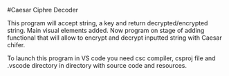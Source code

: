 #Caesar Ciphre Decoder

This program will accept string, a key and return decrypted/encrypted string.
Main visual elements added. Now program on stage of adding functional that will allow to encrypt and decrypt inputted string with Caesar chifer.

To launch this program in VS code you need csc compiler, csproj file and .vscode directory in directory with source code and resources.
